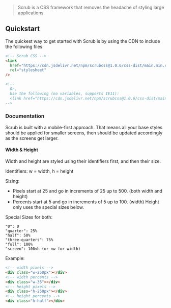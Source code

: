 > Scrub is a CSS framework that removes the headache of styling large applications.

## Quickstart

The quickest way to get started with Scrub is by using the CDN to include the following files:

```html
<!-- Scrub CSS -->
<link
  href="https://cdn.jsdelivr.net/npm/scrubcss@1.0.6/css-dist/main.min.css"
  rel="stylesheet"
/>

<!--
  Or,
  Use the following (no variables, supports IE11):
  <link href="https://cdn.jsdelivr.net/npm/scrubcss@1.0.6/css-dist/main.min.css" rel="stylesheet" />
-->
```

### Documentation

Scrub is built with a mobile-first approach. That means all your base styles should be applied for smaller screens, then should be updated accordingly as the screens get larger.

#### Width & Height

Width and height are styled using their identifiers first, and then their size.

Identifiers: w = width, h = height

Sizing:

- Pixels start at 25 and go in increments of 25 up to 500. (both width and height)
- Percents start at 5 and go in increments of 5 up to 100. (width) Height only uses the special sizes below.

Special Sizes for both:

```
"0": 0
"quarter": 25%
"half": 50%
"three-quarters": 75%
"full": 100%
"screen": 100vh (or vw for width)
```

Example:

```html
<!-- width pixels -->
<div class="w-250px"></div>
<!-- width percents -->
<div class="w-35"></div>
<!-- height pixels -->
<div class="h-250px"></div>
<!-- height percents -->
<div class="h-half"></div>
```
